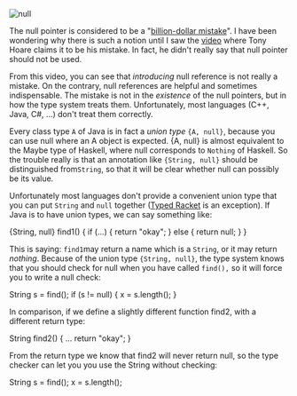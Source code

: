 ![](https://substackcdn.com/image/fetch/w_1456,c_limit,f_auto,q_auto:good,fl_progressive:steep/https%3A%2F%2Fbucketeer-e05bbc84-baa3-437e-9518-adb32be77984.s3.amazonaws.com%2Fpublic%2Fimages%2F073c3daa-a238-4dd0-8500-219696b02626_300x225.png "null")

<span>The null pointer is considered to be a "</span>[billion-dollar mistake](http://www.infoq.com/presentations/Null-References-The-Billion-Dollar-Mistake-Tony-Hoare)<span>". I have been wondering why there is such a notion until I saw the </span>[video](http://www.infoq.com/presentations/Null-References-The-Billion-Dollar-Mistake-Tony-Hoare) <span>where Tony Hoare claims it to be his mistake. In fact, he didn't really say that null pointer should not be used.</span>

<span>From this video, you can see that </span>_introducing_ <span>null reference is not really a mistake. On the contrary, null references are helpful and sometimes indispensable. The mistake is not in the</span> _existence_<span> of the null pointers, but in how the type system treats them. Unfortunately, most languages (C++, Java, C#, ...) don't treat them correctly.</span>

<span>Every class type</span> `A` <span>of Java is in fact a</span> _union type_ <span></span> `{A, null}`<span>, because you can use null where an A object is expected. {A, null} is almost equivalent to the Maybe type of Haskell, where null corresponds to</span> `Nothing` <span>of Haskell. So the trouble really is that an annotation like</span> `{String, null}` <span>should be distinguished from</span>`String`<span>, so that it will be clear whether null can possibly be its value.</span>

<span>Unfortunately most languages don't provide a convenient union type that you can put</span> `String` <span>and</span> `null` <span>together (</span>[Typed Racket](http://docs.racket-lang.org/ts-guide/) <span>is an exception). If Java is to have union types, we can say something like:</span>

{String, null} find1() {
if (...) {
return "okay";
} else {
return null;
}
}

<span>This is saying:</span> `find1`<span>may return a name which is a</span> `String`<span>, or it may return</span> _nothing_<span>. Because of the union type </span>`{String, null}`<span>, the type system knows that you should check for null when you have called</span> `find(),`<span> so it will force you to write a null check:</span>

String s = find();
if (s != null) {
x = s.length();
}

In comparison, if we define a slightly different function find2, with a different return type:

String find2() {
...
return "okay";
}

From the return type we know that find2 will never return null, so the type checker can let you you use the String without checking:

String s = find();
x = s.length();
